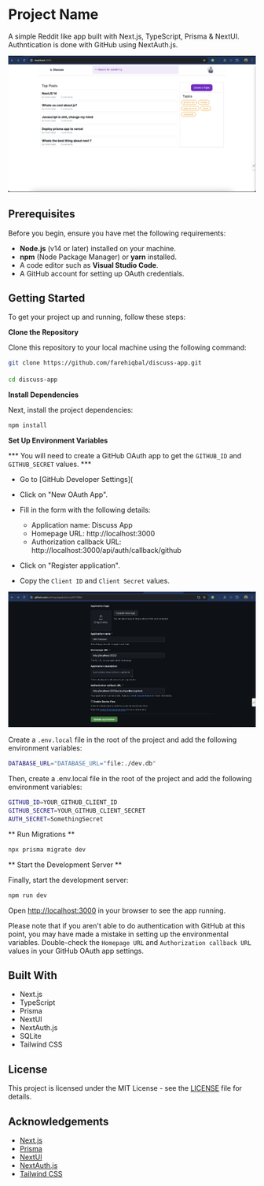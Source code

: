 # Project Name

A simple Reddit like app built with Next.js, TypeScript, Prisma & NextUI. Authntication is done with GitHub using NextAuth.js.

![Discuss App](screenshots/discuss-app.png)


## Prerequisites

Before you begin, ensure you have met the following requirements:

- **Node.js** (v14 or later) installed on your machine.
- **npm** (Node Package Manager) or **yarn** installed.
- A code editor such as **Visual Studio Code**.
- A GitHub account for setting up OAuth credentials.

## Getting Started

To get your project up and running, follow these steps:

**Clone the Repository**

Clone this repository to your local machine using the following command:

```bash
git clone https://github.com/farehiqbal/discuss-app.git

cd discuss-app
```

**Install Dependencies**

Next, install the project dependencies:

```bash
npm install
```

**Set Up Environment Variables**

*** You will need to create a GitHub OAuth app to get the `GITHUB_ID` and `GITHUB_SECRET` values. ***
- Go to [GitHub Developer Settings](

- Click on "New OAuth App".
- Fill in the form with the following details:
  - Application name: Discuss App
  - Homepage URL: http://localhost:3000
  - Authorization callback URL: http://localhost:3000/api/auth/callback/github
- Click on "Register application".
- Copy the `Client ID` and `Client Secret` values.

![Github App](screenshots/gtihub-app.png)


Create a `.env.local` file in the root of the project and add the following environment variables:

```bash
DATABASE_URL="DATABASE_URL="file:./dev.db"

```
Then, create a .env.local file in the root of the project and add the following environment variables:

```bash
GITHUB_ID=YOUR_GITHUB_CLIENT_ID
GITHUB_SECRET=YOUR_GITHUB_CLIENT_SECRET
AUTH_SECRET=SomethingSecret
```

** Run Migrations **
```bash
npx prisma migrate dev
```

** Start the Development Server **

Finally, start the development server:

```bash
npm run dev
```

Open [http://localhost:3000](http://localhost:3000) in your browser to see the app running.

Please note that if you aren't able to do authentication with GitHub at this point, you may have made a mistake in setting up the environmental variables. Double-check the `Homepage URL` and `Authorization callback URL` values in your GitHub OAuth app settings.

## Built With

- Next.js
- TypeScript
- Prisma
- NextUI
- NextAuth.js
- SQLite
- Tailwind CSS

## License

This project is licensed under the MIT License - see the [LICENSE](LICENSE) file for details.

## Acknowledgements

- [Next.js](https://nextjs.org/)
- [Prisma](https://www.prisma.io/)
- [NextUI](https://nextui.org/)
- [NextAuth.js](https://next-auth.js.org/)
- [Tailwind CSS](https://tailwindcss.com/)

```








